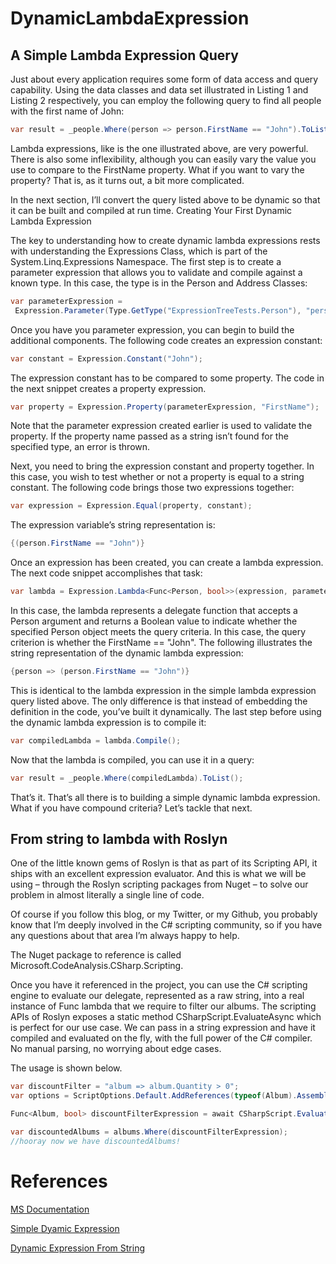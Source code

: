 # DynamicLambdaExpression

## A Simple Lambda Expression Query

Just about every application requires some form of data access and query capability. Using the data classes and data set illustrated in Listing 1 and Listing 2 respectively, you can employ the following query to find all people with the first name of John:

``` c#
var result = _people.Where(person => person.FirstName == "John").ToList();
```
Lambda expressions, like is the one illustrated above, are very powerful. There is also some inflexibility, although you can easily vary the value you use to compare to the FirstName property. What if you want to vary the property? That is, as it turns out, a bit more complicated.

In the next section, I’ll convert the query listed above to be dynamic so that it can be built and compiled at run time.
Creating Your First Dynamic Lambda Expression

The key to understanding how to create dynamic lambda expressions rests with understanding the Expressions Class, which is part of the System.Linq.Expressions Namespace. The first step is to create a parameter expression that allows you to validate and compile against a known type. In this case, the type is in the Person and Address Classes:

``` c#
var parameterExpression =
 Expression.Parameter(Type.GetType("ExpressionTreeTests.Person"), "person");
```

Once you have you parameter expression, you can begin to build the additional components. The following code creates an expression constant:

``` c#
var constant = Expression.Constant("John");
```

The expression constant has to be compared to some property. The code in the next snippet creates a property expression.

``` c#
var property = Expression.Property(parameterExpression, "FirstName");
```

Note that the parameter expression created earlier is used to validate the property. If the property name passed as a string isn’t found for the specified type, an error is thrown.

Next, you need to bring the expression constant and property together. In this case, you wish to test whether or not a property is equal to a string constant. The following code brings those two expressions together:

``` c#
var expression = Expression.Equal(property, constant);
```

The expression variable’s string representation is:

``` c#
{(person.FirstName == "John")}
```

Once an expression has been created, you can create a lambda expression. The next code snippet accomplishes that task:

``` c#
var lambda = Expression.Lambda<Func<Person, bool>>(expression, parameterExpression);
```

In this case, the lambda represents a delegate function that accepts a Person argument and returns a Boolean value to indicate whether the specified Person object meets the query criteria. In this case, the query criterion is whether the FirstName == "John". The following illustrates the string representation of the dynamic lambda expression:

``` c#
{person => (person.FirstName == "John")}
```

This is identical to the lambda expression in the simple lambda expression query listed above. The only difference is that instead of embedding the definition in the code, you’ve built it dynamically. The last step before using the dynamic lambda expression is to compile it:

``` c#
var compiledLambda = lambda.Compile();
```

Now that the lambda is compiled, you can use it in a query:

``` c#
var result = _people.Where(compiledLambda).ToList();
```

That’s it. That’s all there is to building a simple dynamic lambda expression. What if you have compound criteria? Let’s tackle that next. 

## From string to lambda with Roslyn

One of the little known gems of Roslyn is that as part of its Scripting API, it ships with an excellent expression evaluator. And this is what we will be using – through the Roslyn scripting packages from Nuget – to solve our problem in almost literally a single line of code.

Of course if you follow this blog, or my Twitter, or my Github, you probably know that I’m deeply involved in the C# scripting community, so if you have any questions about that area I’m always happy to help.

The Nuget package to reference is called Microsoft.CodeAnalysis.CSharp.Scripting.

Once you have it referenced in the project, you can use the C# scripting engine to evaluate our delegate, represented as a raw string, into a real instance of Func lambda that we require to filter our albums. The scripting APIs of Roslyn exposes a static method CSharpScript.EvaluateAsync which is perfect for our use case. We can pass in a string expression and have it compiled and evaluated on the fly, with the full power of the C# compiler. No manual parsing, no worrying about edge cases.

The usage is shown below.

``` c#
var discountFilter = "album => album.Quantity > 0";
var options = ScriptOptions.Default.AddReferences(typeof(Album).Assembly);

Func<Album, bool> discountFilterExpression = await CSharpScript.EvaluateAsync<Func<Album, bool>>(discountFilter, options);

var discountedAlbums = albums.Where(discountFilterExpression);
//hooray now we have discountedAlbums!
```

# References

[MS Documentation](https://docs.microsoft.com/it-it/dotnet/csharp/programming-guide/concepts/expression-trees/how-to-use-expression-trees-to-build-dynamic-queries)

[Simple Dyamic Expression](https://www.codemag.com/article/1607041/Simplest-Thing-Possible-Dynamic-Lambda-Expressions)

[Dynamic Expression From String](https://www.strathweb.com/2018/01/easy-way-to-create-a-c-lambda-expression-from-a-string-with-roslyn/)

